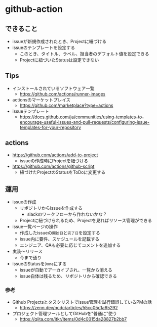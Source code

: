# github-action

## できること

- issueが新規作成されたとき、Projectに紐づける
- issueのテンプレートを設定する
  - このとき、タイトル、ラベル、担当者のデフォルト値を設定できる
  - Projectに紐づいたStatusは設定できない

## Tips

- インストールされているソフトウェア一覧
  - https://github.com/actions/runner-images
- actionsのマーケットプレイス
  - https://github.com/marketplace?type=actions
- issueテンプレート
  - https://docs.github.com/ja/communities/using-templates-to-encourage-useful-issues-and-pull-requests/configuring-issue-templates-for-your-repository

## actions

- https://github.com/actions/add-to-project
  - issueの作成時にProjectを紐づける
- https://github.com/actions/github-script
  - 紐づけたProjectのStatusをToDoに変更する

## 運用

- issueの作成
  - リポジトリからissueを作成する
    - slackのワークフローから作れないかな？
  - Projectに紐づけられるため、Projectを見ればリソース管理ができる
- issue一覧ページの操作
  - 作成したissueの`開始日`と`完了日`を設定する
  - issue内に要件、スケジュールを記載する
  - エンジニア、QAも必要に応じてコメントを追加する
- 実装〜リリース
  - 今まで通り
- issueのStatusを`Done`にする
  - issueが自動でアーカイブされ、一覧から消える
  - issue自体は残るため、リポジトリから確認できる


### 参考

- Github Projectsとタスクリストでissue管理を試行錯誤しているPMの話
  - https://zenn.dev/ncdc/articles/55cc05c1a65292
- プロジェクト管理ツールとしてGitHubを"普通に"使う
  - https://qiita.com/itkr/items/0d4c0015da28827b2bb7
